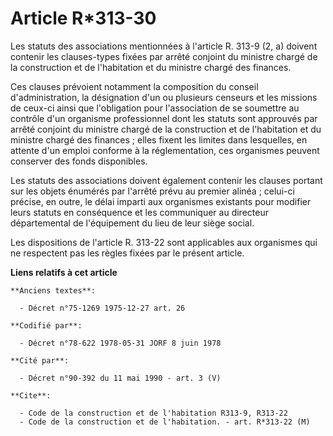 # Article R*313-30

Les statuts des associations mentionnées à l'article R. 313-9 (2, a) doivent contenir les clauses-types fixées par arrêté
conjoint du ministre chargé de la construction et de l'habitation et du ministre chargé des finances.

Ces clauses prévoient notamment la composition du conseil d'administration, la désignation d'un ou plusieurs censeurs et les
missions de ceux-ci ainsi que l'obligation pour l'association de se soumettre au contrôle d'un organisme professionnel dont
les statuts sont approuvés par arrêté conjoint du ministre chargé de la construction et de l'habitation et du ministre chargé
des finances ; elles fixent les limites dans lesquelles, en attente d'un emploi conforme à la réglementation, ces organismes
peuvent conserver des fonds disponibles.

Les statuts des associations doivent également contenir les clauses portant sur les objets énumérés par l'arrêté prévu au
premier alinéa ; celui-ci précise, en outre, le délai imparti aux organismes existants pour modifier leurs statuts en
conséquence et les communiquer au directeur départemental de l'équipement du lieu de leur siège social.

Les dispositions de l'article R. 313-22 sont applicables aux organismes qui ne respectent pas les règles fixées par le
présent article.

**Liens relatifs à cet article**

	**Anciens textes**:

	  - Décret n°75-1269 1975-12-27 art. 26

	**Codifié par**:

	  - Décret n°78-622 1978-05-31 JORF 8 juin 1978

	**Cité par**:

	  - Décret n°90-392 du 11 mai 1990 - art. 3 (V)

	**Cite**:

	  - Code de la construction et de l'habitation R313-9, R313-22
	  - Code de la construction et de l'habitation. - art. R*313-22 (M)
